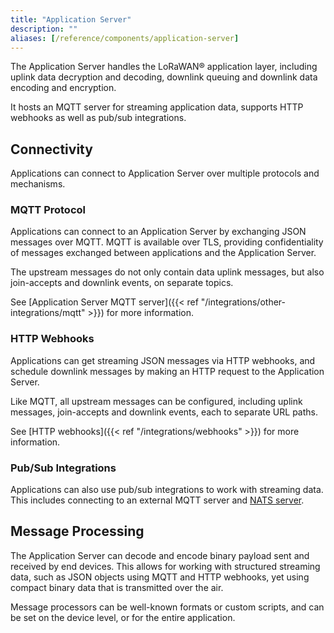 ```yaml
---
title: "Application Server"
description: ""
aliases: [/reference/components/application-server]
---
```


The Application Server handles the LoRaWAN® application layer, including uplink data decryption and decoding, downlink queuing and downlink data encoding and encryption.

It hosts an MQTT server for streaming application data, supports HTTP webhooks as well as pub/sub integrations.

<!--more-->

## Connectivity

Applications can connect to Application Server over multiple protocols and mechanisms.

### MQTT Protocol

Applications can connect to an Application Server by exchanging JSON messages over MQTT. MQTT is available over TLS, providing confidentiality of messages exchanged between applications and the Application Server.

The upstream messages do not only contain data uplink messages, but also join-accepts and downlink events, on separate topics.

See [Application Server MQTT server]({{< ref "/integrations/other-integrations/mqtt" >}}) for more information.

### HTTP Webhooks

Applications can get streaming JSON messages via HTTP webhooks, and schedule downlink messages by making an HTTP request to the Application Server.

Like MQTT, all upstream messages can be configured, including uplink messages, join-accepts and downlink events, each to separate URL paths.

See [HTTP webhooks]({{< ref "/integrations/webhooks" >}}) for more information.

### Pub/Sub Integrations

Applications can also use pub/sub integrations to work with streaming data. This includes connecting to an external MQTT server and [NATS server](https://www.nats.io).

## Message Processing

The Application Server can decode and encode binary payload sent and received by end devices. This allows for working with structured streaming data, such as JSON objects using MQTT and HTTP webhooks, yet using compact binary data that is transmitted over the air.

Message processors can be well-known formats or custom scripts, and can be set on the device level, or for the entire application.
